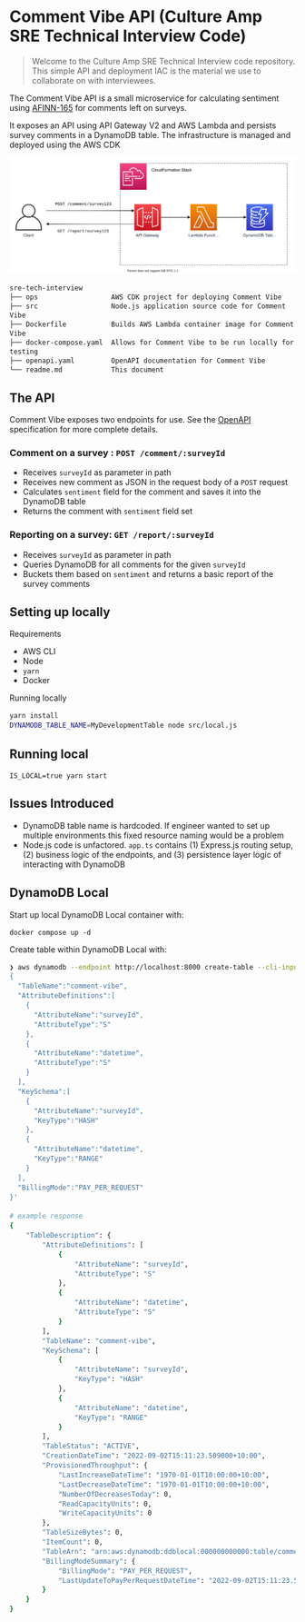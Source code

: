 # Comment Vibe API (Culture Amp SRE Technical Interview Code)

> Welcome to the Culture Amp SRE Technical Interview code repository. This simple API and deployment IAC is the material we use to collaborate on with interviewees.

The Comment Vibe API is a small microservice for calculating sentiment using [AFINN-165](https://www.npmjs.com/package/sentiment) for comments left on surveys.

It exposes an API using API Gateway V2 and AWS Lambda and persists survey comments in a DynamoDB table. The infrastructure is managed and deployed using the AWS CDK

![Comment Vibe API Architecture Diagram](./docs/comment-vibe.svg)

```
sre-tech-interview
├── ops                  AWS CDK project for deploying Comment Vibe
├── src                  Node.js application source code for Comment Vibe
├── Dockerfile           Builds AWS Lambda container image for Comment Vibe
├── docker-compose.yaml  Allows for Comment Vibe to be run locally for testing
├── openapi.yaml         OpenAPI documentation for Comment Vibe
└── readme.md            This document
```

## The API

Comment Vibe exposes two endpoints for use. See the [OpenAPI](./openapi.yaml) specification for more complete details.

### Comment on a survey : `POST /comment/:surveyId`

- Receives `surveyId` as parameter in path
- Receives new comment as JSON in the request body of a `POST` request
- Calculates `sentiment` field for the comment and saves it into the DynamoDB table
- Returns the comment with `sentiment` field set

### Reporting on a survey: `GET /report/:surveyId`

- Receives `surveyId` as parameter in path
- Queries DynamoDB for all comments for the given `surveyId`
- Buckets them based on `sentiment` and returns a basic report of the survey comments

## Setting up locally

Requirements
- AWS CLI
- Node
- `yarn`
- Docker


Running locally

```bash
yarn install
DYNAMODB_TABLE_NAME=MyDevelopmentTable node src/local.js
```

## Running local

```
IS_LOCAL=true yarn start
```

## Issues Introduced

- DynamoDB table name is hardcoded. If engineer wanted to set up multiple environments this fixed resource naming would be a problem
- Node.js code is unfactored. `app.ts` contains (1) Express.js routing setup, (2) business logic of the endpoints, and (3) persistence layer logic of interacting with DynamoDB

## DynamoDB Local

Start up local DynamoDB Local container with:

```
docker compose up -d
```

Create table within DynamoDB Local with:

```sh
❯ aws dynamodb --endpoint http://localhost:8000 create-table --cli-input-json '
{
  "TableName":"comment-vibe",
  "AttributeDefinitions":[
    {
      "AttributeName":"surveyId",
      "AttributeType":"S"
    },
    {
      "AttributeName":"datetime",
      "AttributeType":"S"
    }
  ],
  "KeySchema":[
    {
      "AttributeName":"surveyId",
      "KeyType":"HASH"
    },
    {
      "AttributeName":"datetime",
      "KeyType":"RANGE"
    }
  ],
  "BillingMode":"PAY_PER_REQUEST"
}'

# example response
{
    "TableDescription": {
        "AttributeDefinitions": [
            {
                "AttributeName": "surveyId",
                "AttributeType": "S"
            },
            {
                "AttributeName": "datetime",
                "AttributeType": "S"
            }
        ],
        "TableName": "comment-vibe",
        "KeySchema": [
            {
                "AttributeName": "surveyId",
                "KeyType": "HASH"
            },
            {
                "AttributeName": "datetime",
                "KeyType": "RANGE"
            }
        ],
        "TableStatus": "ACTIVE",
        "CreationDateTime": "2022-09-02T15:11:23.509000+10:00",
        "ProvisionedThroughput": {
            "LastIncreaseDateTime": "1970-01-01T10:00:00+10:00",
            "LastDecreaseDateTime": "1970-01-01T10:00:00+10:00",
            "NumberOfDecreasesToday": 0,
            "ReadCapacityUnits": 0,
            "WriteCapacityUnits": 0
        },
        "TableSizeBytes": 0,
        "ItemCount": 0,
        "TableArn": "arn:aws:dynamodb:ddblocal:000000000000:table/comment-vibe",
        "BillingModeSummary": {
            "BillingMode": "PAY_PER_REQUEST",
            "LastUpdateToPayPerRequestDateTime": "2022-09-02T15:11:23.509000+10:00"
        }
    }
}
```